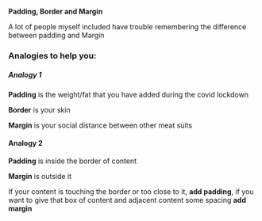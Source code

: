 **Padding, Border and Margin**

A lot of people myself included have trouble remembering the difference between padding and Margin

### Analogies to help you:

##### Analogy 1
**Padding** is the weight/fat that you have added during the covid lockdown

**Border** is your skin

**Margin** is your social distance between other meat suits

#### Analogy 2
**Padding** is inside the border of content

**Margin** is outside it

If your content is touching the border or too close to it, **add padding**, if you want to give that box of content and adjacent content some spacing **add margin**